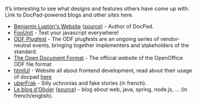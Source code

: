 It’s interesting to see what designs and features others have come up with. Link to DocPad-powered blogs and other sites here.

- [Benjamin Lupton's Website](http://balupton.com) ([source](https://github.com/balupton/balupton.docpad)) - Author of DocPad.
- [FooUnit](http://foounit.org) - Test your javascript everywhere!
- [ODF Plugfest](http://www.odfplugfest.org/) - The ODF plugfests are an ongoing series of vendor-neutral events, bringing together implementers and stakeholders of the standard.
- [The Open Document Format](http://www.opendocumentformat.org/) - The official website of the OpenOffice ODF file format
- [htmlUI](http://htmlui.com/index.html) - Website all about frontend development, read about their usage of docpad [here](http://htmlui.com/blog/2011-08-01-site-templates-with-static-html-nodejs.html)
- [uberFrak](http://uberfrak.com) - Silly uchronias and fake stories (in french).
- [Le blog d'Olivier](http://blog.bazoud.com) ([source](https://github.com/obazoud/blog.bazoud.com)) - blog about web, java, spring, node.js, ... (in french/english).
